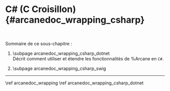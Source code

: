 # C# (C Croisillon) {#arcanedoc_wrapping_csharp}


<br>

Sommaire de ce sous-chapitre :

1. \subpage arcanedoc_wrapping_csharp_dotnet <br>
  Décrit comment utiliser et étendre les fonctionnalités de %Arcane en `C#`.

2. \subpage arcanedoc_wrapping_csharp_swig




____

<div class="section_buttons">
<span class="back_section_button">
\ref arcanedoc_wrapping
</span>
<span class="next_section_button">
\ref arcanedoc_wrapping_csharp_dotnet
</span>
</div>
